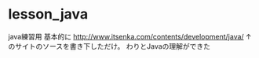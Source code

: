 lesson_java
===========

java練習用
基本的に
http://www.itsenka.com/contents/development/java/
↑のサイトのソースを書き下しただけ。
わりとJavaの理解ができた
